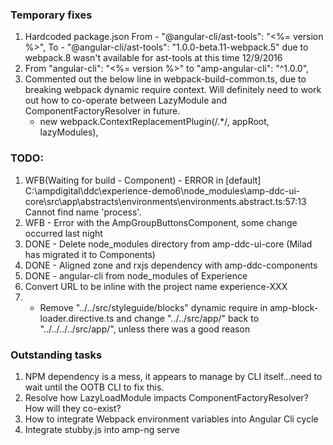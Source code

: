 ### Temporary fixes
1. Hardcoded package.json
    From - "@angular-cli/ast-tools": "<%= version %>",
    To - "@angular-cli/ast-tools": "1.0.0-beta.11-webpack.5"
    due to webpack.8 wasn't available for ast-tools at this time 12/9/2016
1. From "angular-cli": "<%= version %>" to "amp-angular-cli": "^1.0.0",
1. Commented out the below line in webpack-build-common.ts, due to breaking webpack dynamic require context. Will definitely need to work out how to co-operate between LazyModule and ComponentFactoryResolver in future. 
    - new webpack.ContextReplacementPlugin(/.*/, appRoot, lazyModules),

### TODO:
1. WFB(Waiting for build - Component) - ERROR in [default] C:\ampdigital\ddc\experience-demo6\node_modules\amp-ddc-ui-core\src\app\abstracts\environments\environments.abstract.ts:57:13
        Cannot find name 'process'.
1. WFB - Error with the AmpGroupButtonsComponent, some change occurred last night
1. DONE - Delete node_modules directory from amp-ddc-ui-core (Milad has migrated it to Components)
1. DONE - Aligned zone and rxjs dependency with amp-ddc-components
1. DONE - angular-cli from node_modules of Experience
1. Convert URL to be inline with the project name experience-XXX
1. - Remove "../../src/styleguide/blocks" dynamic require in amp-block-loader.directive.ts and change "../../src/app/" back to "../../../../src/app/", unless there was a good reason


### Outstanding tasks
1. NPM dependency is a mess, it appears to manage by CLI itself...need to wait until the OOTB CLI to fix this.
1. Resolve how LazyLoadModule impacts ComponentFactoryResolver? How will they co-exist?
1. How to integrate Webpack environment variables into Angular Cli cycle
1. Integrate stubby.js into amp-ng serve